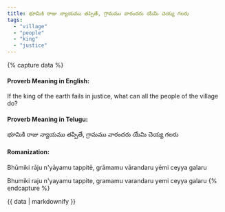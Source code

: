 ```yaml
---
title: భూమికి రాజు న్యాయము తప్పితే, గ్రామము వారందరు యేమి చెయ్య గలరు
tags:
  - "village"
  - "people"
  - "king"
  - "justice"
---
```


{% capture data %}
#### Proverb Meaning in English:
If the king of the earth fails in justice, what can all the people of the village do?

#### Proverb Meaning in Telugu:
భూమికి రాజు న్యాయము తప్పితే, గ్రామము వారందరు యేమి చెయ్య గలరు

#### Romanization:
Bhūmiki rāju n'yāyamu tappitē, grāmamu vārandaru yēmi ceyya galaru

Bhumiki raju n'yayamu tappite, gramamu varandaru yemi ceyya galaru
{% endcapture %}

{{ data | markdownify }}


